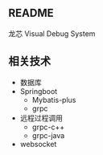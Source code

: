 ## README

龙芯 Visual Debug System

## 相关技术

- 数据库
- Springboot
  - Mybatis-plus
  - grpc
- 远程过程调用
  - grpc-c++
  - grpc-java
- websocket
